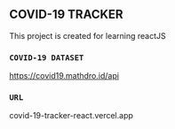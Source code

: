    
## COVID-19 TRACKER

This project is created for learning reactJS

### `COVID-19 DATASET`

https://covid19.mathdro.id/api

### `URL`

covid-19-tracker-react.vercel.app
